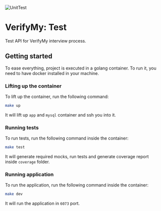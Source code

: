 ![UnitTest](https://github.com/vinyguedess/verifymy-test/actions/workflows/unit_tests.yml/badge.svg)

# VerifyMy: Test
Test API for VerifyMy interview process.

## Getting started
To ease everything, project is executed in a golang container. To run it, you need to have docker installed in your machine.

### Lifting up the container
To lift up the container, run the following command:
```bash
make up
```

It will lift up `app` and `mysql` container and ssh you into it.

### Running tests
To run tests, run the following command inside the container:
```bash
make test
```

It will generate required mocks, run tests and generate coverage report inside `coverage` folder.

### Running application
To run the application, run the following command inside the container:
```bash
make dev
```

It will run the application in `6073` port.
